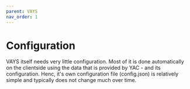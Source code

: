 ```yaml
---
parent: VAYS
nav_order: 1
---
```


# Configuration

VAYS itself needs very little configuration. Most of it is done automatically on the
clientside using the data that is provided by YAC - and its configuration. Henc, it's own
configuration file (config.json) is relatively simple and typically does not change much over time.




